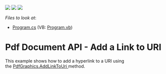 <!-- default badges list -->
![](https://img.shields.io/endpoint?url=https://codecentral.devexpress.com/api/v1/VersionRange/128595271/17.1.3%2B)
[![](https://img.shields.io/badge/Open_in_DevExpress_Support_Center-FF7200?style=flat-square&logo=DevExpress&logoColor=white)](https://supportcenter.devexpress.com/ticket/details/T495074)
[![](https://img.shields.io/badge/📖_How_to_use_DevExpress_Examples-e9f6fc?style=flat-square)](https://docs.devexpress.com/GeneralInformation/403183)
<!-- default badges end -->
<!-- default file list -->
*Files to look at*:

* [Program.cs](./CS/AddLinkToUri/Program.cs) (VB: [Program.vb](./VB/AddLinkToUri/Program.vb))
<!-- default file list end -->
# Pdf Document API - Add a Link to URI


This example shows how to add a hyperlink to a URI using the <a href="https://documentation.devexpress.com/#CoreLibraries/DevExpressPdfPdfGraphics_AddLinkToUritopic">PdfGraphics.AddLinkToUri </a>method.

<br/>


